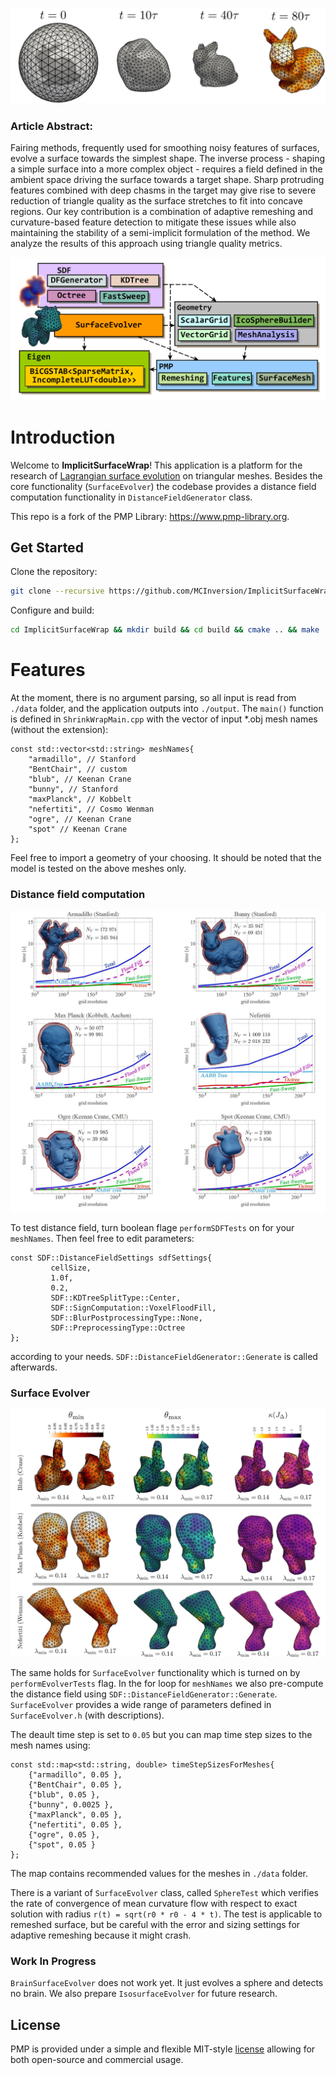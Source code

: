 ![CoverBunnyEvol](https://github.com/MCInversion/ImplicitSurfaceWrap/blob/main/images/BunnyEvolCoverPic.png)

### Article Abstract:

Fairing methods, frequently used for smoothing noisy features of surfaces, evolve a surface towards the simplest shape. The inverse process - shaping a simple surface into a more complex object - requires a field defined in the ambient space driving the surface towards a target shape. Sharp protruding features combined with deep chasms in the target may give rise to severe reduction of triangle quality as the surface stretches to fit into concave regions. Our key contribution is a combination of adaptive remeshing and curvature-based feature detection to mitigate these issues while also maintaining the stability of a semi-implicit formulation of the method. We analyze the results of this approach using triangle quality metrics.

![ISWArchitecture](https://github.com/MCInversion/ImplicitSurfaceWrap/blob/main/images/ShrinkWrapMainUML.png)

# Introduction

Welcome to **ImplicitSurfaceWrap**! This application is a platform for the research of [Lagrangian surface evolution](chrome-extension://efaidnbmnnnibpcajpcglclefindmkaj/http://www.math.sk/mikula/mrss_SISC.pdf) on triangular meshes. Besides the core functionality (`SurfaceEvolver`) the codebase provides a distance field computation functionality in `DistanceFieldGenerator` class.

This repo is a fork of the PMP Library: https://www.pmp-library.org.

## Get Started

Clone the repository:

```sh
git clone --recursive https://github.com/MCInversion/ImplicitSurfaceWrap.git
```

Configure and build:

```sh
cd ImplicitSurfaceWrap && mkdir build && cd build && cmake .. && make
```

# Features

At the moment, there is no argument parsing, so all input is read from `./data` folder, and the application outputs into `./output`. The `main()` function is defined in `ShrinkWrapMain.cpp` with the vector of input *.obj mesh names (without the extension):

```
const std::vector<std::string> meshNames{
    "armadillo", // Stanford
    "BentChair", // custom
    "blub", // Keenan Crane
    "bunny", // Stanford
    "maxPlanck", // Kobbelt
    "nefertiti", // Cosmo Wenman
    "ogre", // Keenan Crane
    "spot" // Keenan Crane
};
```

Feel free to import a geometry of your choosing. It should be noted that the model is tested on the above meshes only. 

### Distance field computation

![SDFPic](https://github.com/MCInversion/ImplicitSurfaceWrap/blob/main/images/SDFsSixMeshes.jpg)

To test distance field, turn boolean flage `performSDFTests` on for your `meshNames`. Then feel free to edit parameters:

```
const SDF::DistanceFieldSettings sdfSettings{
		 cellSize,
		 1.0f,
		 0.2,
		 SDF::KDTreeSplitType::Center,
		 SDF::SignComputation::VoxelFloodFill,
		 SDF::BlurPostprocessingType::None,
		 SDF::PreprocessingType::Octree
};
```

according to your needs. `SDF::DistanceFieldGenerator::Generate` is called afterwards.

### Surface Evolver

![EvolverResults](https://github.com/MCInversion/ImplicitSurfaceWrap/blob/main/images/MeshAnalysisResultsSizing_LowRes.jpg)

The same holds for `SurfaceEvolver` functionality which is turned on by `performEvolverTests` flag. In the for loop for `meshNames` we also pre-compute the distance field using `SDF::DistanceFieldGenerator::Generate`. `SurfaceEvolver` provides a wide range of parameters defined in `SurfaceEvolver.h` (with descriptions). 

The deault time step is set to `0.05` but you can map time step sizes to the mesh names using:

```
const std::map<std::string, double> timeStepSizesForMeshes{
	{"armadillo", 0.05 },
	{"BentChair", 0.05 },
	{"blub", 0.05 },
	{"bunny", 0.0025 },
	{"maxPlanck", 0.05 },
	{"nefertiti", 0.05 },
	{"ogre", 0.05 },
	{"spot", 0.05 }
};
```

The map contains recommended values for the meshes in `./data` folder.

There is a variant of `SurfaceEvolver` class, called `SphereTest` which verifies the rate of convergence of mean curvature flow with respect to exact solution with radius `r(t) = sqrt(r0 * r0 - 4 * t)`. The test is applicable to remeshed surface, but be careful with the error and sizing settings for adaptive remeshing because it might crash.

### Work In Progress

`BrainSurfaceEvolver` does not work yet. It just evolves a sphere and detects no brain. We also prepare `IsosurfaceEvolver` for future research.

## License

PMP is provided under a simple and flexible MIT-style [license](https://github.com/pmp-library/pmp-library/blob/master/LICENSE.txt) allowing for both open-source and commercial usage.
